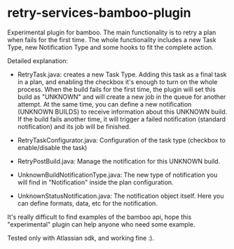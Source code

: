 retry-services-bamboo-plugin
============================

Experimental plugin for bamboo.
The main functionality is to retry a plan when fails for the first time.
The whole functionality includes a new Task Type, new Notification Type and some hooks to fit the complete action.

Detailed explanation:

- RetryTask.java: creates a new Task Type. Adding this task as a final task in a plan, and enabling the checkbox it's
enough to turn on the whole process. When the build fails for the first time, the plugin will set this build as "UNKNOWN"
and will create a new job in the queue for another attempt. At the same time, you can define a new notification (UNKNOWN BUILDS)
to receive information about this UNKNOWN build.
If the build fails another time, it will trigger a failed notification (standard notification) and its job will be finished.

- RetryTaskConfigurator.java: Configuration of the task type (checkbox to enable/disable the task)

- RetryPostBuild.java: Manage the notification for this UNKNOWN build.

- UnknownBuildNotificationType.java: The new type of notification you will find in "Notification" inside the plan configuration.

- UnknownStatusNotification.java: The notification object itself. Here you can define formats, data, etc for the notification.

It's really difficult to find examples of the bamboo api, hope this "experimental" plugin can help anyone who need some example.

Tested only with Atlassian sdk, and working fine :).
